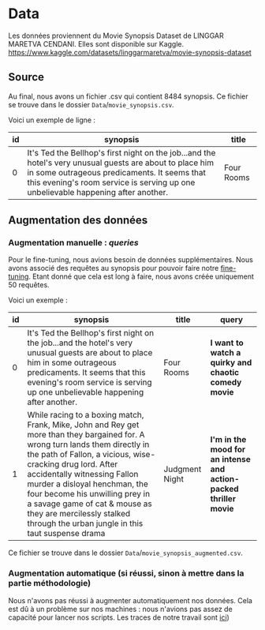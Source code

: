 # Data

Les données proviennent du Movie Synopsis Dataset de LINGGAR MARETVA CENDANI.
Elles sont disponible sur Kaggle. https://www.kaggle.com/datasets/linggarmaretva/movie-synopsis-dataset

## Source


Au final, nous avons un fichier .csv qui contient 8484 synopsis. Ce fichier se trouve dans le dossier `Data`/`movie_synopsis.csv`. 

Voici un exemple de ligne : 

| id | synopsis | title      |
|----|-----------------------------------------------------------------------------------------------------------------------------------------------------------------------------------------------------------------------------------------------|------------|
| 0  | It's Ted the Bellhop's first night on the job...and the hotel's very unusual guests are about to place him in some outrageous predicaments. It seems that this evening's room service is serving up one unbelievable happening after another. | Four Rooms |

## Augmentation des données 

### Augmentation manuelle : *queries*

Pour le fine-tuning, nous avions besoin de données supplémentaires. Nous avons associé des requêtes au synopsis pour pouvoir faire notre  [fine-tuning](systeme.md). Etant donné que cela est long à faire, nous avons créée uniquement 50 requêtes. 

Voici un exemple : 

| id | synopsis | title          | **query**                                                          |
|----|------------------------------------------------------------------------------------------------------------------------------------------------------------------------------------------------------------------------------------------------------------------------------------------------------------------------------------------------------------------------------------------------------------------|----------------|-----------------------------------------------------------------|
| 0  | It's Ted the Bellhop's first night on the job...and the hotel's very unusual guests are about to place him in some outrageous predicaments. It seems that this evening's room service is serving up one unbelievable happening after another.                                                                                                                                                                    | Four Rooms     | **I want to watch a quirky and chaotic comedy movie**              |
| 1  | While racing to a boxing match, Frank, Mike, John and Rey get more than they bargained for. A wrong turn lands them directly in the path of Fallon, a vicious, wise-cracking drug lord. After accidentally witnessing Fallon murder a disloyal henchman, the four become his unwilling prey in a savage game of cat & mouse as they are mercilessly stalked through the urban jungle in this taut suspense drama | Judgment Night | **I'm in the mood for an intense and action-packed thriller movie** |

Ce fichier se trouve dans le dossier `Data`/`movie_synopsis_augmented.csv`. 


### Augmentation automatique (si réussi, sinon à mettre dans la partie méthodologie)

Nous n'avons pas réussi à augmenter automatiquement nos données. Cela est dû à un problème sur nos machines : nous n'avions pas assez de capacité pour lancer nos scripts. Les traces de notre travail sont [ici](methodologie.md#pour-les-données-et-leur-augmentation))


